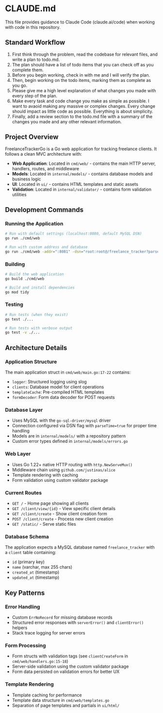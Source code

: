 # CLAUDE.md

This file provides guidance to Claude Code (claude.ai/code) when working with code in this repository.

## Standard Workflow
1. First think through the problem, read the codebase for relevant files, and write a plan to todo.md.
2. The plan should have a list of todo items that you can check off as you complete them.
3. Before you begin working, check in with me and I will verify the plan.
4. Then, begin working on the todo items, marking them as complete as you go.
5. Please give me a high level explanation of what changes you made with every step of the plan.
6. Make every task and code change you make as simple as possible. I want to avaoid making any massive or complex changes. Every change should impact as little code as possible. Everything is about simplicity.
7. Finally, add a review section to the todo.md file with a summary of the changes you made and any other relevant information.

## Project Overview

FreelanceTrackerGo is a Go web application for tracking freelance clients. It follows a clean MVC architecture with:

- **Web Application**: Located in `cmd/web/` - contains the main HTTP server, handlers, routes, and middleware
- **Models**: Located in `internal/models/` - contains database models and business logic 
- **UI**: Located in `ui/` - contains HTML templates and static assets
- **Validation**: Located in `internal/validator/` - contains form validation utilities

## Development Commands

### Running the Application
```bash
# Run with default settings (localhost:8080, default MySQL DSN)
go run ./cmd/web

# Run with custom address and database
go run ./cmd/web -addr=":8081" -dsn="root:root@/freelance_tracker?parseTime=true"
```

### Building
```bash
# Build the web application
go build ./cmd/web

# Build and install dependencies
go mod tidy
```

### Testing
```bash
# Run tests (when they exist)
go test ./...

# Run tests with verbose output
go test -v ./...
```

## Architecture Details

### Application Structure
The main application struct in `cmd/web/main.go:17-22` contains:
- `logger`: Structured logging using slog
- `clients`: Database model for client operations
- `templateCache`: Pre-compiled HTML templates
- `formDecoder`: Form data decoder for POST requests

### Database Layer
- Uses MySQL with the `go-sql-driver/mysql` driver
- Connection configured via DSN flag with `parseTime=true` for proper time handling
- Models are in `internal/models/` with a repository pattern
- Custom error types defined in `internal/models/errors.go`

### Web Layer
- Uses Go 1.22+ native HTTP routing with `http.NewServeMux()`
- Middleware chain using `github.com/justinas/alice` 
- Template rendering with caching
- Form validation using custom validator package

### Current Routes
- `GET /` - Home page showing all clients
- `GET /client/view/{id}` - View specific client details
- `GET /client/create` - Show client creation form
- `POST /client/create` - Process new client creation
- `GET /static/` - Serve static files

### Database Schema
The application expects a MySQL database named `freelance_tracker` with a `client` table containing:
- `id` (primary key)
- `name` (varchar, max 255 chars)
- `created_at` (timestamp)
- `updated_at` (timestamp)

## Key Patterns

### Error Handling
- Custom `ErrNoRecord` for missing database records
- Structured error responses with `serverError()` and `clientError()` helpers
- Stack trace logging for server errors

### Form Processing
- Form structs with validation tags (see `clientCreateForm` in `cmd/web/handlers.go:15-18`)
- Server-side validation using the custom validator package
- Form data persisted on validation errors for better UX

### Template Rendering
- Template caching for performance
- Template data structure in `cmd/web/templates.go`
- Separation of page templates and partials in `ui/html/`